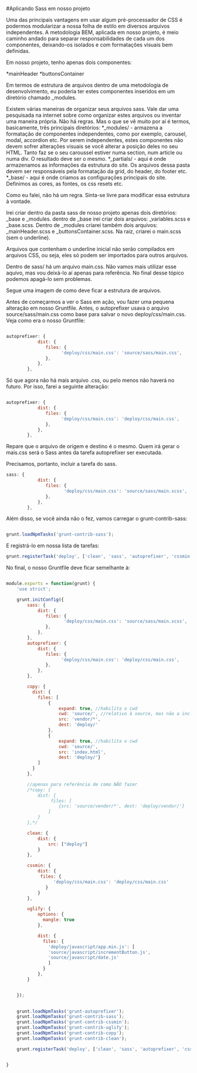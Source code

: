#Aplicando Sass em nosso projeto

Uma das principais vantagens em usar algum pré-processador de CSS é podermos modularizar a nossa folha de estilo em diversos arquivos independentes. A metodologia BEM, aplicada em nosso projeto, é meio caminho andado para separar responsabilidades de cada um dos componentes, deixando-os isolados e com formatações visuais bem definidas. 

Em nosso projeto, tenho apenas dois componentes:

*mainHeader
*buttonsContainer

Em termos de estrutura de arquivos dentro de uma metodologia de desenvolvimento, eu poderia ter estes componentes inseridos em um diretório chamado _modules.

Existem várias maneiras de organizar seus arquivos sass. Vale dar uma pesquisada na internet sobre como organizar estes arquivos ou inventar uma maneira própria. Não há regras. Mas o que se vê muito por aí é termos, basicamente, três principais diretórios:
*_modules/ - armazena a formatação de componentes independentes, como por exemplo, carousel, modal, accordion etc. Por serem independentes, estes componentes não devem sofrer alterações visuais se você alterar a posição deles no seu HTML. Tanto faz se o seu caroussel estiver numa section, num article ou numa div. O resultado deve ser o mesmo.
*_partials/ - aqui é onde armazenamos as informações da estrutura do site. Os arquivos dessa pasta devem ser responsáveis pela formatação da grid, do header, do footer etc.
*_base/ - aqui é onde criamos as configurações principais do site. Definimos as cores, as fontes, os css resets etc.

Como eu falei, não há um regra. Sinta-se livre para modificar essa estrutura à vontade.


Irei criar  dentro da pasta sass de nosso projeto apenas dois diretórios: _base e _modules. dentro de _base irei criar dois arquivos: _variables.scss e _base.scss. Dentro de _modules criarei também dois arquivos: _mainHeader.scss e _buttonsContainer.scss. Na raiz, criarei o main.scss (sem o underline). 

Arquivos que contenham o underline inicial não serão compilados em arquivos CSS, ou seja, eles só podem ser importados para outros arquivos.

Dentro de sass/ há um arquivo main.css. Não vamos mais utilizar esse aquivo, mas vou deixá-lo aí apenas para referência. No final desse tópico podemos apagá-lo sem problemas.

Segue uma imagem de como deve ficar a estrutura de arquivos.



Antes de começarmos a ver o Sass em ação, vou fazer uma pequena alteração em nosso Gruntfile. Antes, o autoprefixer usava o arquivo source/sass/main.css como base para salvar o novo deploy/css/main.css. Veja como era o nosso Gruntfile:

```javascript

autoprefixer: {		    
		    dist: {
		       files: {
		             'deploy/css/main.css': 'source/sass/main.css',
		       },
		    },
		},


```


Só que agora não há mais arquivo .css, ou pelo menos não haverá no futuro. Por isso, farei a seguinte alteração:

```javascript

autoprefixer: {		    
		    dist: {
		       files: {
		             'deploy/css/main.css': 'deploy/css/main.css',
		       },
		    },
		},


```

Repare que o arquivo de origem e destino é o mesmo. Quem irá gerar o mais.css será o Sass antes da tarefa autoprefixer ser executada.

Precisamos, portanto, incluir a tarefa do sass.

```javascript
sass: {		    
		    dist: {
		       files: {
		              'deploy/css/main.css': 'source/sass/main.scss',
		       },
		    },
		},


```

Além disso, se você ainda não o fez, vamos carregar o grunt-contrib-sass:


```javascript

grunt.loadNpmTasks('grunt-contrib-sass');

```

E registrá-lo em nossa lista de tarefas:

```javascript
grunt.registerTask('deploy', ['clean', 'sass', 'autoprefixer', 'cssmin', 'uglify', 'copy'])
```

No final, o nosso Gruntfile deve ficar semelhante à:


```javascript

module.exports = function(grunt) {
	'use strict';

	grunt.initConfig({
		sass: {		    
		    dist: {
		       files: {
		              'deploy/css/main.css': 'source/sass/main.scss',
		       },
		    },
		},
		autoprefixer: {		    
		    dist: {
		       files: {
		             'deploy/css/main.css': 'deploy/css/main.css',
		       },
		    },
		},

	    copy: {
		  dist: {
		  	files: [
			  	{
			  		expand: true, //habilita o cwd
			  		cwd: 'source/',	//relativo à source, mas não a inclui na cópia	  	
			  		src: 'vendor/*', 
			  		dest: 'deploy/'
			  	},
			  	{
			  		expand: true, //habilita o cwd
			  		cwd: 'source/',
			  		src: 'index.html', 
			  		dest: 'deploy/'}
			]        
		  }
		},

		//apenas para referência de como NÃO fazer
		/*copy: {
			dist: {
				 files: [
					{src: 'source/vendor/*', dest: 'deploy/vendor/'}
				]
			}
		},*/

	    clean: {
  			dist: {
    			src: ["deploy"]
  			}
		},

	    cssmin: {
		    dist: {
			 files: {
		          'deploy/css/main.css': 'deploy/css/main.css'
		       }
		    }
		},

	    uglify: {
		    options: {
		      mangle: true
		    },

		    dist: {
		      files: {
		        'deploy/javascript/app.min.js': [
		        'source/javascript/incrementButton.js', 
		        'source/javascript/date.js'
		        ]
		      }
		    },
		}


	});

    
    grunt.loadNpmTasks('grunt-autoprefixer');
    grunt.loadNpmTasks('grunt-contrib-sass');
    grunt.loadNpmTasks('grunt-contrib-cssmin');
    grunt.loadNpmTasks('grunt-contrib-uglify');
    grunt.loadNpmTasks('grunt-contrib-copy');
    grunt.loadNpmTasks('grunt-contrib-clean');

    grunt.registerTask('deploy', ['clean', 'sass', 'autoprefixer', 'cssmin', 'uglify', 'copy'])


}


```